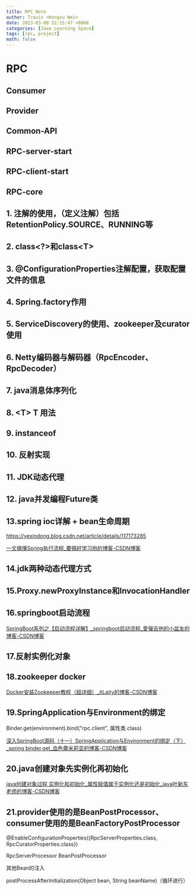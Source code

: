 ```yaml
---
title: RPC Note
author: Travis <Hongxu Wei>
date: 2023-03-08 22:15:47 +0800
categories: [Java Learning Space]
tags: [rpc, project]
math: false
---
```


# RPC

## Consumer

## Provider

## Common-API

## RPC-server-start

## RPC-client-start

## RPC-core



## 1. 注解的使用，（定义注解）包括RetentionPolicy.SOURCE、RUNNING等

## 2. class\<?\>和class\<T\>

## 3. @ConfigurationProperties注解配置，获取配置文件的信息

## 4. Spring.factory作用

## 5. ServiceDiscovery的使用、zookeeper及curator使用

## 6. Netty编码器与解码器（RpcEncoder、RpcDecoder）

## 7. java消息体序列化

## 8. \<T\> T 用法

## 9. instanceof

## 10. 反射实现

## 11. JDK动态代理

## 12. java并发编程Future类

## 13.spring ioc详解 + bean生命周期

https://yexindong.blog.csdn.net/article/details/117173285

[一文搞懂Spring执行流程\_要搞好学习哟的博客-CSDN博客](https://blog.csdn.net/weixin_45841729/article/details/123976379)

## 14.jdk两种动态代理方式

## 15.Proxy.newProxyInstance和InvocationHandler

## 16.springboot启动流程

[SpringBoot系列之【启动流程详解】\_springboot启动流程\_愛彈吉他的小盆友的博客-CSDN博客](https://blog.csdn.net/qq_21609191/article/details/116658406)

## 17.反射实例化对象

## 18.zookeeper docker

[Docker安装Zookeeper教程（超详细）\_itLaity的博客-CSDN博客](https://blog.csdn.net/duyun0/article/details/128437451)

## 19.SpringApplication与Environment的绑定

Binder.get(environment).bind("rpc.client", 属性类.class)

[深入SpringBoot源码（十一）SpringApplication与Environment的绑定（下）\_spring binder.get\_血色蕾米莉亚的博客-CSDN博客](https://blog.csdn.net/BlackReimu/article/details/124332631)

## 20.java创建对象先实例化再初始化

[java创建对象过程 实例化和初始化\_属性赋值属于实例化还是初始化\_java叶新东老师的博客-CSDN博客](https://blog.csdn.net/qq_27184497/article/details/116902175)

## 21.provider使用的是BeanPostProcessor、consumer使用的是BeanFactoryPostProcessor


@EnableConfigurationProperties({RpcServerProperties.class, RpcCuratorProperties.class})

RpcServerProcessor  BeanPostProcessor

其他Bean的注入

postProcessAfterInitialization(Object bean, String beanName)（循环进行）



